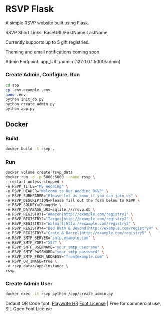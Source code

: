 # RSVP Flask
A simple RSVP website built using Flask.

RSVP Short Links: BaseURL/FirstName.LastName

Currently supports up to 5 gift registries.

Theming and email notifications coming soon.

Admin Endpoint: app_URL/admin (127.0.0.1:5000/admin)

### Create Admin, Configure, Run

```bash
cd app
cp .env.example .env
nano .env
python init_db.py
python create_admin.py
python app.py
```

## Docker

### Build

```bash
docker build -t rsvp .
```

### Run

```bash
docker volume create rsvp_data
docker run -d -p 5000:5000 --name rsvp \
--restart unless-stopped \
-e RSVP_TITLE="My Wedding" \
-e RSVP_HEADER="Welcome to Our Wedding RSVP" \
-e RSVP_SUBHEADER="Please let us know if you can join us" \
-e RSVP_DESCRIPTION=Please fill out the form below to RSVP \
-e RSVP_SQLKEY=ChangeMe \
-e RSVP_DATABASE_URI=sqlite:///rsvp.db \
-e RSVP_REGISTRY1="Amazon|http://example.com/registry1" \
-e RSVP_REGISTRY2="Target|http://example.com/registry2" \
-e RSVP_REGISTRY3="Walmart|http://example.com/registry3" \
-e RSVP_REGISTRY4="Bed Bath & Beyond|http://example.com/registry4" \
-e RSVP_REGISTRY5="Crate & Barrel|http://example.com/registry5" \
-e RSVP_SMTP_SERVER="smtp.example.com" \
-e RSVP_SMTP_PORT="587" \
-e RSVP_SMTP_USERNAME="your_smtp_username" \
-e RSVP_SMTP_PASSWORD="your_smtp_password" \
-e RSVP_SMTP_FROM_ADDRESS="from@example.com" \
-e RSVP_QR_IMAGE=true \
-v rsvp_data:/app/instance \
rsvp
```

### Create Admin User

```bash
docker exec -it rsvp python /app/create_admin.py
```

Default QR Code font: [Playwrite HR](https://fontesk.com/playwrite-hrvatska-font/)
[Font License](OFL.txt) | Free for commercial use, SIL Open Font License